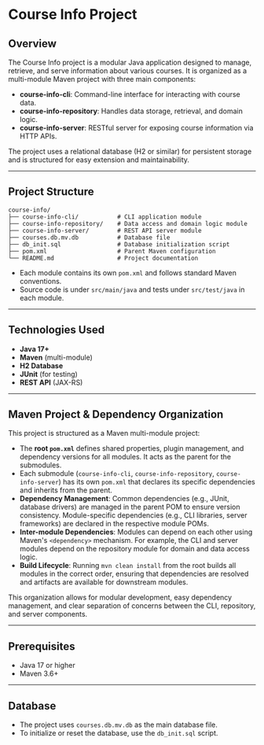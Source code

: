 # Course Info Project

## Overview

The Course Info project is a modular Java application designed to manage, retrieve, and serve information about various
courses. It is organized as a multi-module Maven project with three main components:

- **course-info-cli**: Command-line interface for interacting with course data.
- **course-info-repository**: Handles data storage, retrieval, and domain logic.
- **course-info-server**: RESTful server for exposing course information via HTTP APIs.

The project uses a relational database (H2 or similar) for persistent storage and is structured for easy extension and
maintainability.

---

## Project Structure

```
course-info/
├── course-info-cli/           # CLI application module
├── course-info-repository/    # Data access and domain logic module
├── course-info-server/        # REST API server module
├── courses.db.mv.db           # Database file
├── db_init.sql                # Database initialization script
├── pom.xml                    # Parent Maven configuration
└── README.md                  # Project documentation
```

- Each module contains its own `pom.xml` and follows standard Maven conventions.
- Source code is under `src/main/java` and tests under `src/test/java` in each module.

---

## Technologies Used

- **Java 17+**
- **Maven** (multi-module)
- **H2 Database** 
- **JUnit** (for testing)
- **REST API** (JAX-RS)

---

## Maven Project & Dependency Organization

This project is structured as a Maven multi-module project:

- The **root `pom.xml`** defines shared properties, plugin management, and dependency versions for all modules. It acts
  as the parent for the submodules.
- Each submodule (`course-info-cli`, `course-info-repository`, `course-info-server`) has its own `pom.xml` that declares
  its specific dependencies and inherits from the parent.
- **Dependency Management**: Common dependencies (e.g., JUnit, database drivers) are managed in the parent POM to ensure
  version consistency. Module-specific dependencies (e.g., CLI libraries, server frameworks) are declared in the
  respective module POMs.
- **Inter-module Dependencies**: Modules can depend on each other using Maven's `<dependency>` mechanism. For example,
  the CLI and server modules depend on the repository module for domain and data access logic.
- **Build Lifecycle**: Running `mvn clean install` from the root builds all modules in the correct order, ensuring that
  dependencies are resolved and artifacts are available for downstream modules.

This organization allows for modular development, easy dependency management, and clear separation of concerns between
the CLI, repository, and server components.

---

## Prerequisites

- Java 17 or higher
- Maven 3.6+

---

## Database

- The project uses `courses.db.mv.db` as the main database file.
- To initialize or reset the database, use the `db_init.sql` script.
